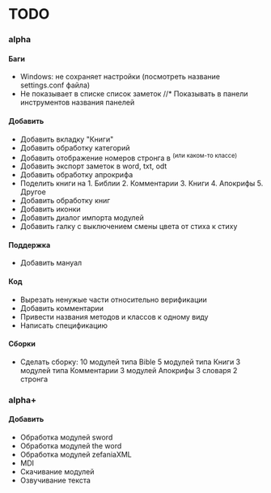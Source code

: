 TODO
====

### alpha

#### Баги
* Windows: не сохраняет настройки (посмотреть название settings.conf файла)
* Не показывает в списке список заметок
//* Показывать в панели инструментов названия панелей

#### Добавить
* Добавить вкладку "Книги"
* Добавить обработку категорий
* Добавить отображение номеров стронга в <sup> (или каком-то классе)
* Добавить экспорт заметок в word, txt, odt
* Добавить обработку апрокрифа
* Поделить книги на 1. Библии 2. Комментарии 3. Книги 4. Апокрифы 5. Другое 
* Добавить обработку книг
* Добавить иконки
* Добавить диалог импорта модулей
* Добавить галку с выключением смены цвета от стиха к стиху

#### Поддержка
* Добавить мануал

#### Код
* Вырезать ненужые части относительно верификации 
* Добавить комментарии
* Привести названия методов и классов к одному виду
* Написать спецификацию

#### Сборки
* Сделать сборку:
10 модулей типа Bible
5 модулей типа Книги
3 модулей типа Комментарии
3 модулей Апокрифы
3 словаря 
2 стронга 

### alpha+

#### Добавить
* Обработка модулей sword
* Обработка модулей the word
* Обработка модулей zefaniaXML
* MDI
* Скачивание модулей
* Озвучивание текста



